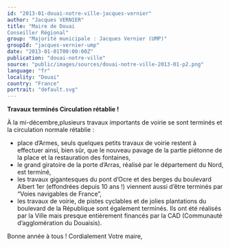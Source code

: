 ```yaml
---
id: "2013-01-douai-notre-ville-jacques-vernier"
author: "Jacques VERNIER"
title: "Maire de Douai
Conseiller Régional"
group: "Majorité municipale : Jacques Vernier (UMP)"
groupId: "jacques-vernier-ump"
date: "2013-01-01T00:00:00Z"
publication: "douai-notre-ville"
source: "public/images/sources/douai-notre-ville-2013-01-p2.png"
language: "fr"
locality: "Douai"
country: "France"
portrait: "default.svg"
---
```


**Travaux terminés
Circulation rétablie !**

À la mi-décembre,plusieurs travaux importants de voirie se sont terminés et la circulation normale rétablie :
- place d’Armes, seuls quelques petits travaux de voirie restent à effectuer ainsi, bien sûr, que le nouveau pavage de la partie piétonne de la place et la restauration des fontaines,
- le grand giratoire de la porte d’Arras, réalisé par le département du Nord, est terminé,
- les travaux gigantesques du pont d’Ocre et des berges du boulevard Albert 1er (effondrées depuis 10 ans !) viennent aussi d’être terminés par “Voies navigables de France”,
- les travaux de voirie, de pistes cyclables et de jolies plantations du boulevard de la République sont également terminés. Ils ont été réalisés par la Ville mais presque entièrement financés par la CAD (Communauté d’agglomération du Douaisis).

Bonne année à tous !
Cordialement
Votre maire,

